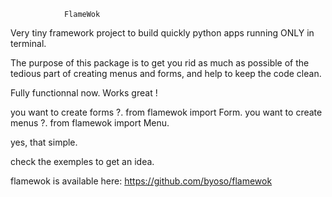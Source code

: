                 FlameWok

Very tiny framework project to build quickly python apps running
ONLY in terminal.

The purpose of this package is to get you rid as much as possible 
of the tedious part of creating menus and forms, and help to keep
the code clean.

Fully functionnal now. Works great !

you want to create forms ?.
from flamewok import Form.
you want to create menus ?.
from flamewok import Menu.

yes, that simple.

check the exemples to get an idea.



flamewok is available here:
https://github.com/byoso/flamewok
